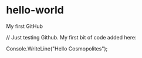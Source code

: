 # hello-world
My first GitHub

// Just testing Github. My first bit of code added here: 

Console.WriteLine("Hello Cosmopolites");

